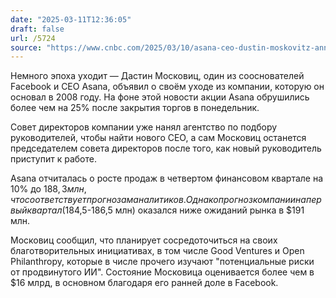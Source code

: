 ```yaml
---
date: "2025-03-11T12:36:05"
draft: false
url: /5724
source: "https://www.cnbc.com/2025/03/10/asana-ceo-dustin-moskovitz-announces-retirement-stock-price-drops-25percent.html"
---
```


Немного эпоха уходит — Дастин Московиц, один из сооснователей Facebook и СЕО Asana, объявил о своём уходе из компании, которую он основал в 2008 году. На фоне этой новости акции Asana обрушились более чем на 25% после закрытия торгов в понедельник.

Совет директоров компании уже нанял агентство по подбору руководителей, чтобы найти нового CEO, а сам Московиц останется председателем совета директоров после того, как новый руководитель приступит к работе.

Asana отчиталась о росте продаж в четвертом финансовом квартале на 10% до $188,3 млн, что соответствует прогнозам аналитиков. Однако прогноз компании на первый квартал ($184,5-186,5 млн) оказался ниже ожиданий рынка в $191 млн.

Московиц сообщил, что планирует сосредоточиться на своих благотворительных инициативах, в том числе Good Ventures и Open Philanthropy, которые в числе прочего изучают "потенциальные риски от продвинутого ИИ". Состояние Московица оценивается более чем в $16 млрд, в основном благодаря его ранней доле в Facebook.